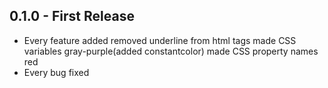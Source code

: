 ## 0.1.0 - First Release
* Every feature added
removed underline from html tags
made CSS variables gray-purple(added constantcolor)
made CSS property names red
* Every bug fixed
